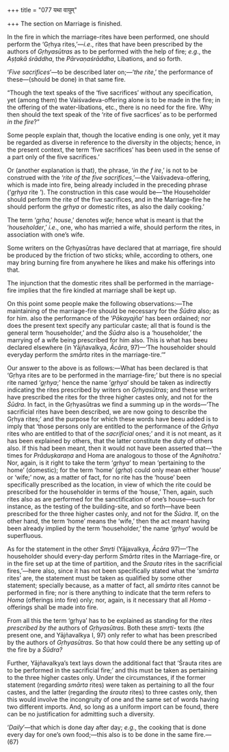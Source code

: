 +++
title = "077 यथा वायुम्"

+++
The section on Marriage is finished.

In the fire in which the marriage-rites have been performed, one should
perform the ‘Gṛhya rites,’—*i.e*., rites that have been prescribed by
the authors of *Gṛhyasūtras* as to be performed with the help of fire;
*e.g*., the *Aṣṭakā śrāddha*, the *Pārvaṇaśrāddha*, Libations, and so
forth.

‘*Five sacrifices*’—to be described later on;—‘*the rite*,’ the
performance of these—(should be done) in that same fire.

“Though the text speaks of the ‘five sacrifices’ without any
specification, yet (among them) the Vaiśvadeva-offering alone is to be
made in the fire; in the offering of the water-libations, etc., there is
no need for the fire. Why then should the text speak of the ‘rite of
five sacrfices’ as to be performed *in the fire*?”

Some people explain that, though the locative ending is one only, yet it
may be regarded as diverse in reference to the diversity in the objects;
hence, in the present context, the term ‘five sacrifices’ has been used
in the sense of a part only of the five sacrifices.’

Or (another explanation is that), the phrase, ‘*in the* *f* *ire*,’ is
not to be construed with the ‘*rite of the five sacrifices*,’—the
Vaiśvadeva-offering, which is made into fire, being already included in
the preceding phrase (‘*gṛhya* rite ’). The construction in this case
would be—‘the Householder should perform the rite of the five
sacrifices, and in the Marriage-fire he should perform the *gṛhya* or
domestic rites, as also the daily cooking.’

The term ‘*gṛha*,’ *house*,’ denotes *wife*; hence what is meant is that
the ‘*householder*,’ *i.e*., one, who has married a wife, should perform
the rites, in association with one’s wife.

Some writers on the Gṛhyasūtras have declared that at marriage, fire
should be produced by the friction of two sticks; while, according to
others, one may bring burning fire from anywhere he likes and make his
offerings into that.

The injunction that the domestic rites shall be performed in the
marriage-fire implies that the fire kindled at marriage shall be kept
up.

On this point some people make the following observations:—The
maintaining of the marriage-fire should be necessary for the *Śūdra*
also; as for him. also the performance of the ‘*Pākayajña*’ has been
ordained; nor does the present text specify any particular caste; all
that is found is the general term ‘householder,’ and the *Śūdra* also is
a ‘householder,’ the marrying of a wife being prescribed for him also.
This is what has beeu declared elsewhere (in Yājñavalkya, *Ācāra*,
97)—‘The householder should everyday perform the *smārta* rites in the
marriage-tire.’”

Our answer to the above is as follows:—What has been declared is that
‘Gṛhya rites are to be performed in the marriage-fire;’ but there is no
special rite named ‘*gṛhya*;’ hence the name ‘*gṛhya*’ should be taken
as indirectly indicating the rites prescribed by writers on
*Gṛhyasūtras*; and these writers have prescribed the rites for the three
higher castes only, and not for the *Śūdra*. In fact, in the Gṛhyasūtras
we find a summing up in the words—‘The sacrificial rites have been
described, we are now going to describe the Gṛhya rites;’ and the
purpose for which these words have beeu added is to imply that ‘those
persons only are entitled to the performance of the *Gṛhya* rites who
are entitled to that of the *sacrificial* ones;’ and it is not meant, as
it has been explained by others, that the latter constitute the duty of
others also. If this had been meant, then it would not have been
asserted that—‘the times for *Prāduṣkaraṇa* and Homa are analogous to
those of the *Agnihotra*.’ Nor, again, is it right to take the term
‘*gṛhya*’ to mean ‘pertaining to the home’ (domestic); for the term
‘home’ (*gṛha*) could only mean either ‘house’ or ‘wife;’ now, as a
matter of fact, for no rite has the ‘house’ been specifically prescribed
as the location, in view of which the rite could be prescribed for the
householder in terms of the ‘house,’ Then, again, such rites also as are
performed for the sanctification of one’s house—such for instance, as
the testing of the building-site, and so forth—have been prescribed for
the three higher castes only, and not for the *Śūdra*. If, on the other
hand, the term ‘home’ means the ‘wife,’ then the act meant having been
already implied by the term ‘householder,’ the name ‘*gṛhya*’ would be
superfluous.

As for the statement in the other *Smṛti* (Yājavalkya, *Ācāra* 97)—‘The
householder should every-day perform *Smārta* rites in the
Marriage-fire, or in the fire set up at the time of partition, and the
*Śrauta* rites in the sacrificial fires,’—here also, since it has not
been specifically stated what the ‘*smārta* rites’ are, the statement
must be taken as qualified by some other statement; specially because,
as a matter of fact, all *smārta* rites cannot be performed in fire; nor
is there anything to indicate that the term refers to *Homa* (offerings
into fire) only; nor, again, is it necessary that all *Homa* -offerings
shall be made into fire.

From all this the term ‘gṛhya’ has to be explained as standing for the
*rites prescribed by the* authors of *Gṛhyasūtras*. Both these *smṛti-*
texts (the present one, and Yājñavalkya I, 97) only refer to what has
been prescribed by the authors of *Gṛhyasūtras*. So that how could there
be any setting up of the fire by a *Śūdra?*

Further, Yājñavalkya’s text lays down the additional fact that ‘Śrauta
rites are to be performed in the sacrificial fire;’ and this must be
taken as pertaining to the three higher castes only. Under the
circumstances, if the former statement (regarding *smārta* rites) were
taken as pertaining to all the four castes, and the latter (regarding
the *śrauta* rites) to three castes only, then this would involve the
incongruity of one and the same set of words having two different
imports. And, so long as a uniform import can be found, there can be no
justification for admitting such a diversity.

‘*Daily*’—that which is done day after day; *e.g*., the cooking that is
done every day for one’s own food;—this also is to be done in the same
fire.—(67)



